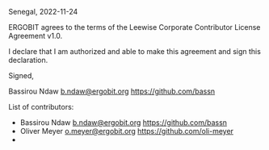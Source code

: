 Senegal, 2022-11-24

ERGOBIT agrees to the terms of the Leewise Corporate Contributor License
Agreement v1.0.

I declare that I am authorized and able to make this agreement and sign this
declaration.

Signed,

Bassirou Ndaw b.ndaw@ergobit.org https://github.com/bassn

List of contributors:

* Bassirou Ndaw b.ndaw@ergobit.org https://github.com/bassn
* Oliver Meyer o.meyer@ergobit.org https://github.com/oli-meyer
* 
